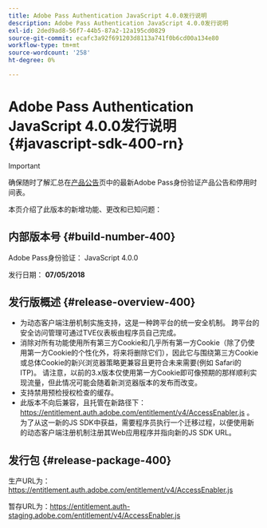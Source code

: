```yaml
---
title: Adobe Pass Authentication JavaScript 4.0.0发行说明
description: Adobe Pass Authentication JavaScript 4.0.0发行说明
exl-id: 2ded9ad8-56f7-44b5-87a2-12a195cd0829
source-git-commit: ecafc3a92f691203d8113a741f0b6cd00a134e80
workflow-type: tm+mt
source-wordcount: '258'
ht-degree: 0%

---
```


# Adobe Pass Authentication JavaScript 4.0.0发行说明 {#javascript-sdk-400-rn}

>[!IMPORTANT]
>
> 确保随时了解汇总在[产品公告](/help/authentication/product-announcements.md)页中的最新Adobe Pass身份验证产品公告和停用时间表。

本页介绍了此版本的新增功能、更改和已知问题：

## 内部版本号 {#build-number-400}

Adobe Pass身份验证： JavaScript 4.0.0

发行日期： **07/05/2018**

## 发行版概述 {#release-overview-400}

* 为动态客户端注册机制实施支持，这是一种跨平台的统一安全机制。 跨平台的安全访问管理可通过TVE仪表板由程序员自己完成。
* 消除对所有功能使用所有第三方Cookie和几乎所有第一方Cookie（除了仍使用第一方Cookie的个性化外，将来将删除它们），因此它与围绕第三方Cookie或总体Cookie的新兴浏览器策略更兼容且更符合未来需要(例如 Safari的ITP)。 请注意，以前的3.x版本仅使用第一方Cookie即可像预期的那样顺利实现流量，但此情况可能会随着新浏览器版本的发布而改变。
* 支持禁用预检授权检查的缓存。
* 此版本不向后兼容，且托管在新路径下： https://entitlement.auth.adobe.com/entitlement/v4/AccessEnabler.js 。 为了从这一新的JS SDK中获益，需要程序员执行一个迁移过程，以便使用新的动态客户端注册机制注册其Web应用程序并指向新的JS SDK URL。

## 发行包 {#release-package-400}

生产URL为：https://entitlement.auth.adobe.com/entitlement/v4/AccessEnabler.js

暂存URL为：https://entitlement.auth-staging.adobe.com/entitlement/v4/AccessEnabler.js
